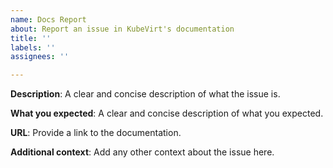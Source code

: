 ```yaml
---
name: Docs Report
about: Report an issue in KubeVirt's documentation
title: ''
labels: ''
assignees: ''

---
```

<!-- Make sure that you visit our User Guide at https://kubevirt.io/user-guide.
-->

**Description**:
A clear and concise description of what the issue is.

**What you expected**:
A clear and concise description of what you expected.

**URL**:
Provide a link to the documentation.

**Additional context**:
Add any other context about the issue here.
